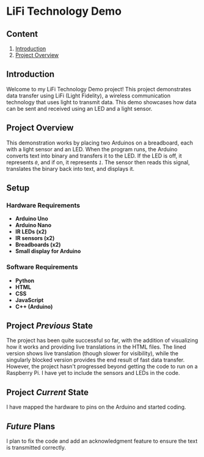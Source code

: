 # LiFi Technology Demo

## Content
1) [Introduction](https://github.com/AdamKhier/Lifi-Demo/tree/main?tab=readme-ov-file#introduction)
2) [Project Overview](https://github.com/AdamKhier/Lifi-Demo/tree/main?tab=readme-ov-file#project)

## Introduction
Welcome to my LiFi Technology Demo project! This project demonstrates data transfer using LiFi (Light Fidelity), a wireless communication technology that uses light to transmit data. This demo showcases how data can be sent and received using an LED and a light sensor.

## Project Overview
This demonstration works by placing two Arduinos on a breadboard, each with a light sensor and an LED. When the program runs, the Arduino converts text into binary and transfers it to the LED. If the LED is off, it represents *`0`*, and if on, it represents *`1`*. The sensor then reads this signal, translates the binary back into text, and displays it.

## Setup

### Hardware Requirements
- **Arduino Uno**
- **Arduino Nano**
- **IR LEDs (x2)**
- **IR sensors (x2)**
- **Breadboards (x2)**
- **Small display for Arduino**

### Software Requirements
- **Python**
- **HTML**
- **CSS**
- **JavaScript**
- **C++ (Arduino)**

## Project *Previous* State
The project has been quite successful so far, with the addition of visualizing how it works and providing live translations in the HTML files. The lined version shows live translation (though slower for visibility), while the singularly blocked version provides the end result of fast data transfer. However, the project hasn't progressed beyond getting the code to run on a Raspberry Pi. I have yet to include the sensors and LEDs in the code.

## Project *Current* State
I have mapped the hardware to pins on the Arduino and started coding.

## *Future* Plans
I plan to fix the code and add an acknowledgment feature to ensure the text is transmitted correctly.

